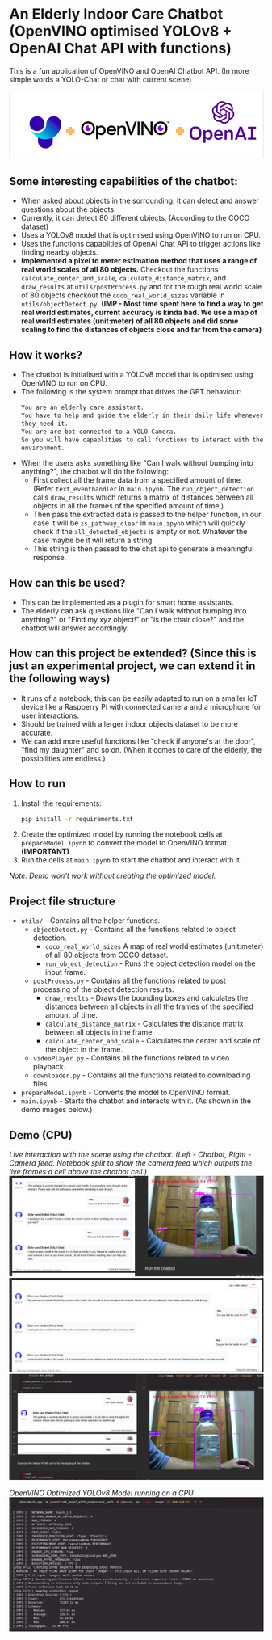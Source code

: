 # An Elderly Indoor Care Chatbot (OpenVINO optimised YOLOv8 + OpenAI Chat API with functions)
This is a fun application of OpenVINO and OpenAI Chatbot API. (In more simple words a YOLO-Chat or chat with current scene)

![head](demoImages/head.png)

## Some interesting capabilities of the chatbot:
- When asked about objects in the sorrounding, it can detect and answer questions about the objects.
- Currently, it can detect 80 different objects. (According to the COCO dataset)
- Uses a YOLOv8 model that is optimised using OpenVINO to run on CPU.
- Uses the functions capablities of OpenAI Chat API to trigger actions like finding nearby objects.
- __Implemented a pixel to meter estimation method that uses a range of real world scales of all 80 objects.__ Checkout the functions `calculate_center_and_scale`, `calculate_distance_matrix`, and `draw_results` at `utils/postProcess.py` and for the rough real world scale of 80 objects checkout the `coco_real_world_sizes` variable in `utils/objectDetect.py`. **(IMP - Most time spent here to find a way to get real world estimates, current accuracy is kinda bad. We use a map of real world estimates (unit:meter) of all 80 objects and did some scaling to find the distances of objects close and far from the camera)**

## How it works?
- The chatbot is initialised with a YOLOv8 model that is optimised using OpenVINO to run on CPU.
- The following is the system prompt that drives the GPT behaviour:
    ```
    You are an elderly care assistant.
    You have to help and guide the elderly in their daily life whenever they need it.
    You are are bot connected to a YOLO Camera.
    So you will have capablities to call functions to interact with the environment.
    ```
- When the users asks something like "Can I walk without bumping into anything?", the chatbot will do the following:
    - First collect all the frame data from a specified amount of time. (Refer `text_eventhandler` in `main.ipynb`. The `run_object_detection` calls `draw_results` which returns a matrix of distances between all objects in all the frames of the specified amount of time.)
    - Then pass the extracted data is passed to the helper function, in our case it will be `is_pathway_clear` in `main.ipynb` which will quickly check if the `all_detected_objects` is empty or not. Whatever the case maybe be it will return a string.
    - This string is then passed to the chat api to generate a meaningful response.

## How can this be used?
- This can be implemented as a plugin for smart home assistants.
- The elderly can ask questions like "Can I walk without bumping into anything?" or "Find my xyz object!" or "is the chair close?" and the chatbot will answer accordingly.

## How can this project be extended? (Since this is just an experimental project, we can extend it in the following ways)
- It runs of a notebook, this can be easily adapted to run on a smaller IoT device like a Raspberry Pi with connected camera and a microphone for user interactions.
- Should be trained with a lerger indoor objects dataset to be more accurate.
- We can add more useful functions like "check if anyone's at the door", "find my daughter" and so on. (When it comes to care of the elderly, the possibilities are endless.)

## How to run
1. Install the requirements:
    ```bash
    pip install -r requirements.txt
    ```
2. Create the optimized model by running the notebook cells at `prepareModel.ipynb` to convert the model to OpenVINO format. **(IMPORTANT)**
2. Run the cells at `main.ipynb` to start the chatbot and interact with it.
    
_Note: Demo won't work without creating the optimized model._

## Project file structure
- `utils/` - Contains all the helper functions.
    - `objectDetect.py` - Contains all the functions related to object detection.
        - `coco_real_world_sizes` A map of real world estimates (unit:meter) of all 80 objects from COCO dataset.
        - `run_object_detection` - Runs the object detection model on the input frame.
    - `postProcess.py` - Contains all the functions related to post processing of the object detection results.
        - `draw_results` - Draws the bounding boxes and calculates the distances between all objects in all the frames of the specified amount of time.
        - `calculate_distance_matrix` - Calculates the distance matrix between all objects in the frame.
        - `calculate_center_and_scale` - Calculates the center and scale of the object in the frame.
    - `videoPlayer.py` - Contains all the functions related to video playback.
    - `downloader.py` - Contains all the functions related to downloading files.
- `prepareModel.ipynb` - Converts the model to OpenVINO format.
- `main.ipynb` - Starts the chatbot and interacts with it. (As shown in the demo images below.)


## Demo (CPU)
_Live interaction with the scene using the chatbot. (Left - Chatbot, Right - Camera feed. Notebook split to show the camera feed which outputs the live frames a cell above the chatbot cell.)_
![demo1](demoImages/demo1.png)
![demo2](demoImages/demo2.png)
![demo3](demoImages/demo3.png)

_OpenVINO Optimized YOLOv8 Model running on a CPU_
![demo4](demoImages/demo4.png)
